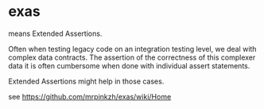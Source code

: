 # exas

means Extended Assertions.

Often when testing legacy code on an integration testing level, we deal with complex data contracts.
The assertion of the correctness of this complexer data it is often cumbersome when done with individual assert statements.

Extended Assertions might help in those cases.

see https://github.com/mrpinkzh/exas/wiki/Home
